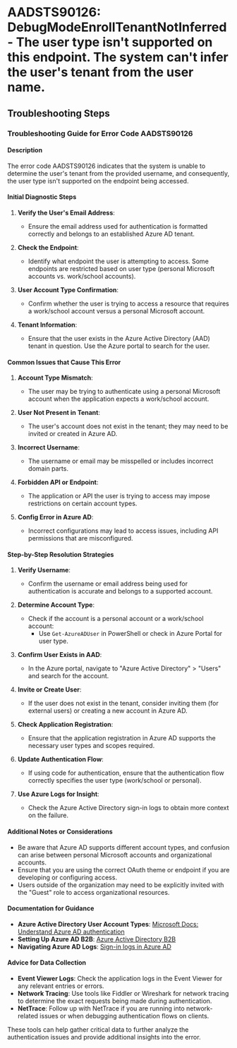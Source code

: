 # AADSTS90126: DebugModeEnrollTenantNotInferred - The user type isn't supported on this endpoint. The system can't infer the user's tenant from the user name.


## Troubleshooting Steps
### Troubleshooting Guide for Error Code AADSTS90126

#### Description
The error code AADSTS90126 indicates that the system is unable to determine the user's tenant from the provided username, and consequently, the user type isn't supported on the endpoint being accessed. 

#### Initial Diagnostic Steps
1. **Verify the User's Email Address**:
   - Ensure the email address used for authentication is formatted correctly and belongs to an established Azure AD tenant.

2. **Check the Endpoint**:
   - Identify what endpoint the user is attempting to access. Some endpoints are restricted based on user type (personal Microsoft accounts vs. work/school accounts).

3. **User Account Type Confirmation**:
   - Confirm whether the user is trying to access a resource that requires a work/school account versus a personal Microsoft account.

4. **Tenant Information**:
   - Ensure that the user exists in the Azure Active Directory (AAD) tenant in question. Use the Azure portal to search for the user.

#### Common Issues that Cause This Error
1. **Account Type Mismatch**:
   - The user may be trying to authenticate using a personal Microsoft account when the application expects a work/school account.

2. **User Not Present in Tenant**:
   - The user's account does not exist in the tenant; they may need to be invited or created in Azure AD.

3. **Incorrect Username**:
   - The username or email may be misspelled or includes incorrect domain parts.

4. **Forbidden API or Endpoint**:
   - The application or API the user is trying to access may impose restrictions on certain account types.

5. **Config Error in Azure AD**:
   - Incorrect configurations may lead to access issues, including API permissions that are misconfigured.

#### Step-by-Step Resolution Strategies
1. **Verify Username**:
   - Confirm the username or email address being used for authentication is accurate and belongs to a supported account. 

2. **Determine Account Type**:
   - Check if the account is a personal account or a work/school account:
     - Use `Get-AzureADUser` in PowerShell or check in Azure Portal for user type.

3. **Confirm User Exists in AAD**:
   - In the Azure portal, navigate to "Azure Active Directory" > "Users" and search for the account.

4. **Invite or Create User**:
   - If the user does not exist in the tenant, consider inviting them (for external users) or creating a new account in Azure AD.

5. **Check Application Registration**:
   - Ensure that the application registration in Azure AD supports the necessary user types and scopes required.

6. **Update Authentication Flow**:
   - If using code for authentication, ensure that the authentication flow correctly specifies the user type (work/school or personal).

7. **Use Azure Logs for Insight**:
   - Check the Azure Active Directory sign-in logs to obtain more context on the failure.

#### Additional Notes or Considerations
- Be aware that Azure AD supports different account types, and confusion can arise between personal Microsoft accounts and organizational accounts.
- Ensure that you are using the correct OAuth theme or endpoint if you are developing or configuring access.
- Users outside of the organization may need to be explicitly invited with the "Guest" role to access organizational resources.

#### Documentation for Guidance
- **Azure Active Directory User Account Types**: [Microsoft Docs: Understand Azure AD authentication](https://docs.microsoft.com/en-us/azure/active-directory/develop/authentication-scenarios)
- **Setting Up Azure AD B2B**: [Azure Active Directory B2B](https://docs.microsoft.com/en-us/azure/active-directory/external-identities/what-is-b2b)
- **Navigating Azure AD Logs**: [Sign-in logs in Azure AD](https://docs.microsoft.com/en-us/azure/active-directory/reports-monitoring/concept-sign-ins)

#### Advice for Data Collection
- **Event Viewer Logs**: Check the application logs in the Event Viewer for any relevant entries or errors.
- **Network Tracing**: Use tools like Fiddler or Wireshark for network tracing to determine the exact requests being made during authentication.
- **NetTrace**: Follow up with NetTrace if you are running into network-related issues or when debugging authentication flows on clients.
   
These tools can help gather critical data to further analyze the authentication issues and provide additional insights into the error.